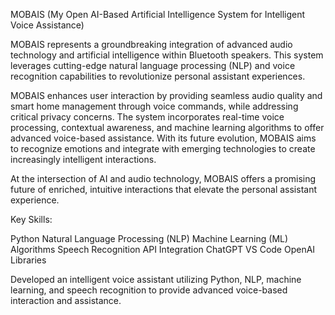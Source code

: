 MOBAIS (My Open AI-Based Artificial Intelligence System for Intelligent Voice Assistance)

MOBAIS represents a groundbreaking integration of advanced audio technology and artificial intelligence within Bluetooth speakers. This system leverages cutting-edge natural language processing (NLP) and voice recognition capabilities to revolutionize personal assistant experiences.

MOBAIS enhances user interaction by providing seamless audio quality and smart home management through voice commands, while addressing critical privacy concerns. The system incorporates real-time voice processing, contextual awareness, and machine learning algorithms to offer advanced voice-based assistance. With its future evolution, MOBAIS aims to recognize emotions and integrate with emerging technologies to create increasingly intelligent interactions.

At the intersection of AI and audio technology, MOBAIS offers a promising future of enriched, intuitive interactions that elevate the personal assistant experience.

Key Skills:

Python
Natural Language Processing (NLP)
Machine Learning (ML) Algorithms
Speech Recognition
API Integration
ChatGPT
VS Code
OpenAI Libraries

Developed an intelligent voice assistant utilizing Python, NLP, machine learning, and speech recognition to provide advanced voice-based interaction and assistance.
